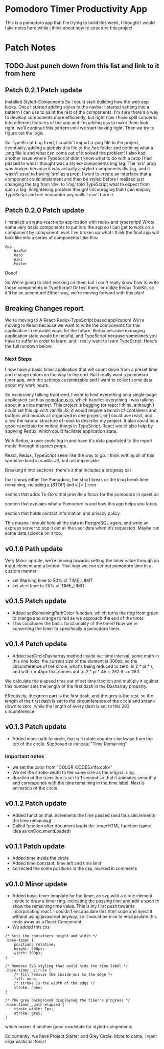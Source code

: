 # Pomodoro Timer Productivity App
This is a pomodoro app that I'm trying to build this week, I thought I would take notes here while I think about how to structure this project.

# Patch Notes
## TODO  Just punch down from this list and link to it from here

## Patch 0.2.1 Patch update
Installed Styled-Components So I could start building how the web app looks. Once I started adding styles to the navbar I started settling into a pattern I can use to paint the rest of the components. I'm sure there's a way to develop components more efficiently, but right now I have split concerns into different features of the app and I'm adding css to make them look right, we'll continue this pattern until we start looking right. Then we try to figure out the logic.

So TypeScript bug fixed, I couldn't import a .png file to the project, eventually, adding a globals.d.ts file to the /src folder and defining what a .png file is and what can come out of it solved the problem! I also had another issue where TypeScript didn't know what to do with a prop I had passed to what I thought was a styled-components img tag. The 'src' prop was broken because it was actually a styled-components div tag, and it wasn't used to having 'src' as a prop. I went to create an interface that a component could implement and then be styled before I realized just changing the tag from 'div' to 'img' told TypeScript what to expect from such a tag. Enlightening problem though! Encouraging that I can employ TypeScript and not encounter any walls I can't hurdle.

## Patch 0.2.0 Patch update
I installed a create-react-app application with redux and typescript! Wrote some very basic components to put into the app so I can get to work on a component by component level. I've broken up what I think the final app will look like into a series of components
Like this:
```
App
    NavBar
    Hero
    Wiki
    Footer
```
Done!

So We're going to start working on them but I don't really know how to write these components in TypeScript! Or test them, or utilize Redux ToolKit, so it'll be an adventure! Either way, we're moving forward with this plan!

## Breaking Changes report
We're moving to A React-Redux-TypeScript based application! We're moving to React because we want to write the components for this application in reusable ways for the future, Redux because managing application state would be helpful, and TypeScript because sometimes you have to suffer in order to learn, and I really want to learn TypeScript. Here's the full rundown below:

### Next Steps
I now have a basic timer application that will count down from a preset time and change colors on the way to the end. But I really want a pomodoro timer app, with the settings customizable and I want to collect some data about my work hours.

So exclusively talking front-end, I want to host everything on a single-page application such as [pomofocus.io](pomofocus.io), which handles everything I was talking about in a nice manner. This project is begging for react I think, although I could set this up with vanilla JS, it would require a bunch of containers and buttons and modals all organized in one project, or I could use react, and allow the natural structure of react to describe my project. It also could be a good candidate for writing things in TypeScript. React would also help by applying Redux, which could facilitate application state.

With Redux, a user could log in and have it's data populated to the report modal through dispatch props.

React, Redux, TypeScript seem like the way to go.
I think writing all of this would be hard in vanilla JS, but not impossible.

Breaking it into sections, there's a
<Navbar> that includes a progress bar

<TimeDisplay> that shows either the Pomodoro, the short break or the long break time remaining, including a [STOP] and a [>|] icon

<Tasks> section that adds To-Do's that provide a focus for the pomodoro in question

<Wiki> section that explains what a Pomodoro is and how this app helps you focus

<Footer> section that holds contact information and privacy policy.

This means I should hold all the data in PostgreSQL again, and write an express server to pop it out all the user data when it's requested. Maybe run some data science on it too.

## v0.1.6 Path update
Very Minor update, we're moving towards setting the timer value through an input element and a button. That way we can set out pomodoro time in a custom manner
- set Warning time to 50% of TIME_LIMIT
- set alert time to 25% of TIME_LIMIT

## v0.1.5 Patch update
- Added setRemainingPathColor function, which turns the ring from green to orange and orange to red as we approach the end of the timer.
- This concludes the basic functionality of the timer! Now we're converting the timer to specifically a pomodoro timer.

## v0.1.4 Patch update
- Added setCircleDasharray method inside our time interval, some math in this one folks, the current size of the element is 300px, so the circumference of the circle, what's being reduced to zero, is 2 * pi * r, and with r = 45px that comes out to 2 * pi * 45 = 282.6 ~= 283

We calculate the elapsed time out of set time fraction and multiply it against this number sets the length of the first dash in the Dasharray property.

Effectively, the green part is the first dash, and the grey is the rest, so the length of the first dash is set to the circumference of the circle and shrank down to zero, while the length of every dash is set to this 283 circumference

## v0.1.3 Patch update
- Added inner path to circle, that will rotate counter-clockwise from the top of the circle. Supposed to indicate "Time Remaining"
### Important notes
- we set the color from "COLOR_CODES.info.color"
- We set the stroke-width to the same size as the original ring.
- duration of the transition is set to 1 second so that it animates smoothly and corresponds with the time remaining in the time label. Next is animation of the circle

## v0.1.2 Patch update
- Added function that increments the time passed (and thus decrements the time remaining)
- Called function after document loads the .innerHTML function (same idea as onDocumentLoaded)

## v0.1.1 Patch update
- Added time inside the circle
- Added time constant, time left and time limit
- corrected the some positions in the css, marked in comments

## v0.1.0 Minor update

- Added basic timer template for the timer, an svg with a circle element inside to draw a timer ring, indicating the passing time and add a span to show the remaining time value. This is my first push towards incorporating react. I couldn't encapsulate this html code and inject it without using javascript anyway, so it would be nice to encapsulate this code away as a React Component.
- We added this css
```
/* Sets the containers height and width */
.base-timer {
    position: relative;
    height: 300px;
    width: 300px;
}

/* Removes SVG styling that would hide the time label */
.base-timer__circle {
    /* fill removes the inside out to the edge */
    fill: none;
    /* stroke is the width of the edge */
    stroke: none;
}

/* The grey background displaying the timer's progress */
.base-timer__path-elapsed {
    stroke-width: 7px;
    stroke: grey;
}
```
which makes it another good candidate for styled-components

So currently, we have Project Starter and Grey Circle. More to come, I want organizational tools!